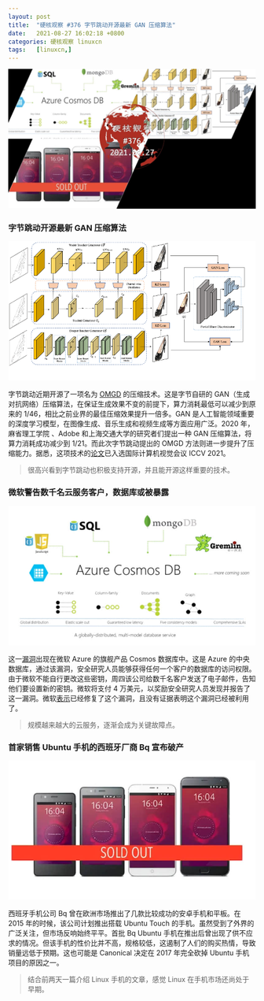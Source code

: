 ```yaml
---
layout: post
title:	"硬核观察 #376 字节跳动开源最新 GAN 压缩算法"
date:	2021-08-27 16:02:18 +0800 
categories:	硬核观察 linuxcn 
tags:	[linuxcn,]
---
```



![](/Asserts/Images/album/202108/27/160126lbinnhh4a9pczibi.jpg)


### 字节跳动开源最新 GAN 压缩算法


![](/Asserts/Images/album/202108/27/160138faxqznmmbwlavplt.png)


字节跳动近期开源了一项名为 [OMGD](https://github.com/bytedance/OMGD) 的压缩技术。这是字节自研的 GAN（生成对抗网络）压缩算法，在保证生成效果不变的前提下，算力消耗最低可以减少到原来的 1/46，相比之前业界的最佳压缩效果提升一倍多。GAN 是人工智能领域重要的深度学习模型，在图像生成、音乐生成和视频生成等方面应用广泛。2020 年，麻省理工学院 、Adobe 和上海交通大学的研究者们提出一种 GAN 压缩算法，将算力消耗成功减少到 1/21。而此次字节跳动提出的 OMGD 方法则进一步提升了压缩能力。据悉，这项技术的[论文](https://paperswithcode.com/paper/online-multi-granularity-distillation-for-gan)已入选国际计算机视觉会议 ICCV 2021。



> 
> 很高兴看到字节跳动也积极支持开源，并且能开源这样重要的技术。
> 
> 
> 


### 微软警告数千名云服务客户，数据库或被暴露


![](/Asserts/Images/album/202108/27/160159g2up8leqoee28xer.jpg)


这一[漏洞](https://chaosdb.wiz.io/)出现在微软 Azure 的旗舰产品 Cosmos 数据库中。这是 Azure 的中央数据库，通过该漏洞，安全研究人员能够获得任何一个客户的数据库的访问权限。由于微软不能自行更改这些密钥，周四该公司给数千名客户发送了电子邮件，告知他们要设置新的密钥。微软将支付 4 万美元，以奖励安全研究人员发现并报告了这一漏洞。微软[表示](https://www.theregister.com/2021/08/27/chaos_db_azure_cosmos_flaw/)已经修复了这个漏洞，且没有证据表明这个漏洞已经被利用了。



> 
> 规模越来越大的云服务，逐渐会成为关键故障点。
> 
> 
> 


### 首家销售 Ubuntu 手机的西班牙厂商 Bq 宣布破产


![](/Asserts/Images/album/202108/27/160213xtfd1pvei1kzpp8f.jpg)


西班牙手机公司 Bq 曾在欧洲市场推出了几款比较成功的安卓手机和平板。在 2015 年的时候，该公司计划推出搭载 Ubuntu Touch 的手机。虽然受到了外界的广泛关注，但市场反响始终平平。首批 Bq Ubuntu 手机在推出后曾出现了供不应求的情况。但该手机的性价比并不高，规格较低，这遏制了人们的购买热情，导致销量远低于预期。这也可能是 Canonical 决定在 2017 年完全砍掉 Ubuntu 手机项目的原因之一。



> 
> 结合前两天一篇介绍 Linux 手机的文章，感觉 Linux 在手机市场还尚处于早期。
> 
> 
>
